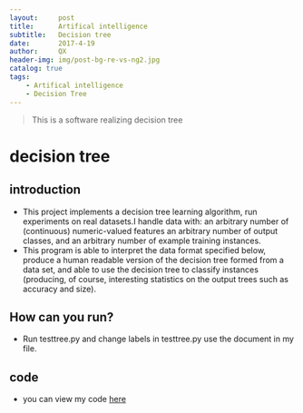 ```yaml
---
layout:     post
title:      Artifical intelligence 
subtitle:   Decision tree
date:       2017-4-19
author:     QX
header-img: img/post-bg-re-vs-ng2.jpg
catalog: true
tags:
    - Artifical intelligence
    - Decision Tree
---
```


>This is a software realizing decision tree

# decision tree
## introduction
- This project implements a decision tree learning algorithm, run experiments on real datasets.I handle data with:
an arbitrary number of (continuous) numeric-valued features
an arbitrary number of output classes, and
an arbitrary number of example training instances.
- This program is able to interpret the data format specified below, produce a human readable version of the decision tree formed from a data set, and able to use the decision tree to classify instances (producing, of course, interesting statistics on the output trees such as accuracy and size).
## How can you run?
- Run testtree.py and change labels in testtree.py use the document in my file.

## code
- you can view my code [here](https://github.com/qxzhang1994/decision-tree)
